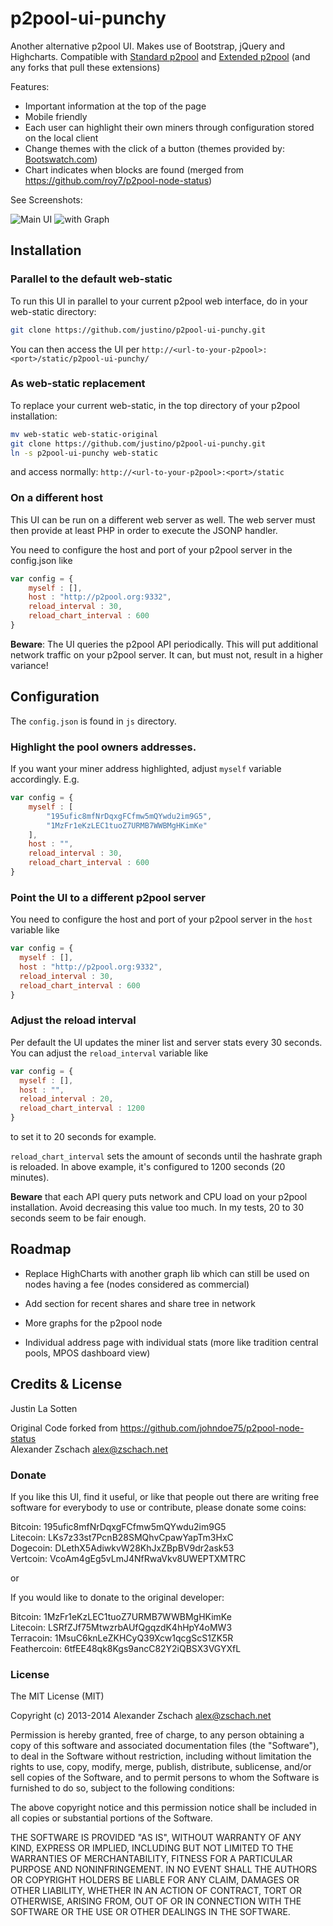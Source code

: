 p2pool-ui-punchy
==================

Another alternative p2pool UI.
Makes use of Bootstrap, jQuery and Highcharts.
Compatible with [Standard p2pool](https://github.com/forrestv/p2pool) and [Extended p2pool](https://github.com/mmouse-/p2pool-vtc) (and any forks that pull these extensions)

Features:
- Important information at the top of the page
- Mobile friendly
- Each user can highlight their own miners through configuration stored on the local client
- Change themes with the click of a button (themes provided by: [Bootswatch.com](http://bootswatch.com))
- Chart indicates when blocks are found (merged from https://github.com/roy7/p2pool-node-status)

See Screenshots:

![Main UI](/img/screenshot.png?raw=true "Main UI")
![with Graph](/img/screenshot-graph.png?raw=true "with Graph")

## Installation

### Parallel to the default web-static

To run this UI in parallel to your current p2pool web interface, do in your web-static directory:

``` Bash
git clone https://github.com/justino/p2pool-ui-punchy.git
```

You can then access the UI per `http://<url-to-your-p2pool>:<port>/static/p2pool-ui-punchy/`

### As web-static replacement

To replace your current web-static, in the top directory of your p2pool installation:

``` Bash
mv web-static web-static-original
git clone https://github.com/justino/p2pool-ui-punchy.git
ln -s p2pool-ui-punchy web-static
```

and access normally: `http://<url-to-your-p2pool>:<port>/static`

### On a different host

This UI can be run on a different web server as well.  The web server must then provide at least PHP in order to execute the JSONP handler.

You need to configure the host and port of your p2pool server in the config.json like

``` JavaScript
var config = {
    myself : [],
    host : "http://p2pool.org:9332",
    reload_interval : 30,
    reload_chart_interval : 600
}
```

**Beware**:  The UI queries the p2pool API periodically.  This will put additional network traffic on your p2pool server.  It can, but must not, result in a higher variance!

## Configuration

The `config.json` is found in `js` directory.

### Highlight the pool owners addresses.

If you want your miner address highlighted, adjust `myself` variable accordingly. E.g.

``` JavaScript
var config = {
    myself : [
        "195ufic8mfNrDqxgFCfmw5mQYwdu2im9G5",
        "1MzFr1eKzLEC1tuoZ7URMB7WWBMgHKimKe"
    ],
    host : "",
    reload_interval : 30,
    reload_chart_interval : 600
}
```

### Point the UI to a different p2pool server


You need to configure the host and port of your p2pool server in the `host` variable like

``` JavaScript
var config = {
  myself : [],
  host : "http://p2pool.org:9332",
  reload_interval : 30,
  reload_chart_interval : 600
}
```

### Adjust the reload interval

Per default the UI updates the miner list and server stats every 30 seconds.  You can adjust the `reload_interval` variable like

``` JavaScript
var config = {
  myself : [],
  host : "",
  reload_interval : 20,
  reload_chart_interval : 1200
}
```

to set it to 20 seconds for example.

`reload_chart_interval` sets the amount of seconds until the hashrate graph is reloaded.  In above example, it's configured to 1200 seconds (20 minutes).

**Beware** that each API query puts network and CPU load on your p2pool installation.  Avoid decreasing this value too much.  In my tests, 20 to 30 seconds seem to be fair enough.

## Roadmap

- Replace HighCharts with another graph lib which can still be used on nodes having a fee (nodes considered as commercial)

- Add section for recent shares and share tree in network

- More graphs for the p2pool node

- Individual address page with individual stats (more like tradition central pools, MPOS dashboard view)

## Credits & License

Justin La Sotten

Original Code forked from https://github.com/johndoe75/p2pool-node-status    
Alexander Zschach <alex@zschach.net>

### Donate

If you like this UI, find it useful, or like that people out there are writing free software for everybody to use or contribute, please donate some coins:

Bitcoin: 195ufic8mfNrDqxgFCfmw5mQYwdu2im9G5   
Litecoin: LKs7z33st7PcnB28SMQhvCpawYapTm3HxC   
Dogecoin: DLethX5AdiwkvW28KhJxZBpBV9dr2ask53    
Vertcoin: VcoAm4gEg5vLmJ4NfRwaVkv8UWEPTXMTRC   

or

If you would like to donate to the original developer:

Bitcoin: 1MzFr1eKzLEC1tuoZ7URMB7WWBMgHKimKe   
Litecoin: LSRfZJf75MtwzrbAUfQgqzdK4hHpY4oMW3   
Terracoin: 1MsuC6knLeZKHCyQ39Xcw1qcgScS1ZK5R   
Feathercoin: 6tfEE48qk8Kgs9ancC82Y2iQBSX3VGYXfL   

### License

The MIT License (MIT)

Copyright (c) 2013-2014 Alexander Zschach alex@zschach.net

Permission is hereby granted, free of charge, to any person obtaining a copy of this software and associated documentation files (the "Software"), to deal in the Software without restriction, including without limitation the rights to use, copy, modify, merge, publish, distribute, sublicense, and/or sell copies of the Software, and to permit persons to whom the Software is furnished to do so, subject to the following conditions:

The above copyright notice and this permission notice shall be included in all copies or substantial portions of the Software.

THE SOFTWARE IS PROVIDED "AS IS", WITHOUT WARRANTY OF ANY KIND, EXPRESS OR IMPLIED, INCLUDING BUT NOT LIMITED TO THE WARRANTIES OF MERCHANTABILITY, FITNESS FOR A PARTICULAR PURPOSE AND NONINFRINGEMENT. IN NO EVENT SHALL THE AUTHORS OR COPYRIGHT HOLDERS BE LIABLE FOR ANY CLAIM, DAMAGES OR OTHER LIABILITY, WHETHER IN AN ACTION OF CONTRACT, TORT OR OTHERWISE, ARISING FROM, OUT OF OR IN CONNECTION WITH THE SOFTWARE OR THE USE OR OTHER DEALINGS IN THE SOFTWARE.

